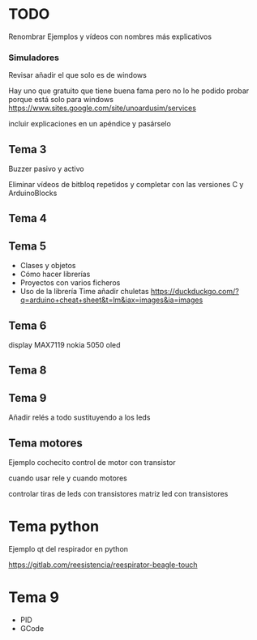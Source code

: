 # TODO


Renombrar Ejemplos y vídeos con nombres más explicativos

### Simuladores
Revisar
añadir el que solo es de windows

Hay uno que gratuito que tiene buena fama pero no lo he podido probar porque está solo para windows https://www.sites.google.com/site/unoardusim/services

incluir explicaciones en un apéndice y pasárselo



## Tema 3

Buzzer pasivo y activo

Eliminar vídeos de bitbloq repetidos y completar con las versiones C y ArduinoBlocks


## Tema 4


## Tema 5

* Clases y objetos
* Cómo hacer librerías
* Proyectos con varios ficheros
* Uso de la librería Time
añadir chuletas https://duckduckgo.com/?q=arduino+cheat+sheet&t=lm&iax=images&ia=images
## Tema 6 
 display MAX7119
 nokia 5050
 oled

## Tema 8


## Tema 9

Añadir relés a todo sustituyendo a los leds 


## Tema motores

Ejemplo cochecito
control de motor con transistor

cuando usar rele y cuando motores

controlar tiras de leds con transistores
matriz led con transistores

# Tema python

Ejemplo qt del respirador en python

https://gitlab.com/reesistencia/reespirator-beagle-touch


# Tema 9

* PID
* GCode

